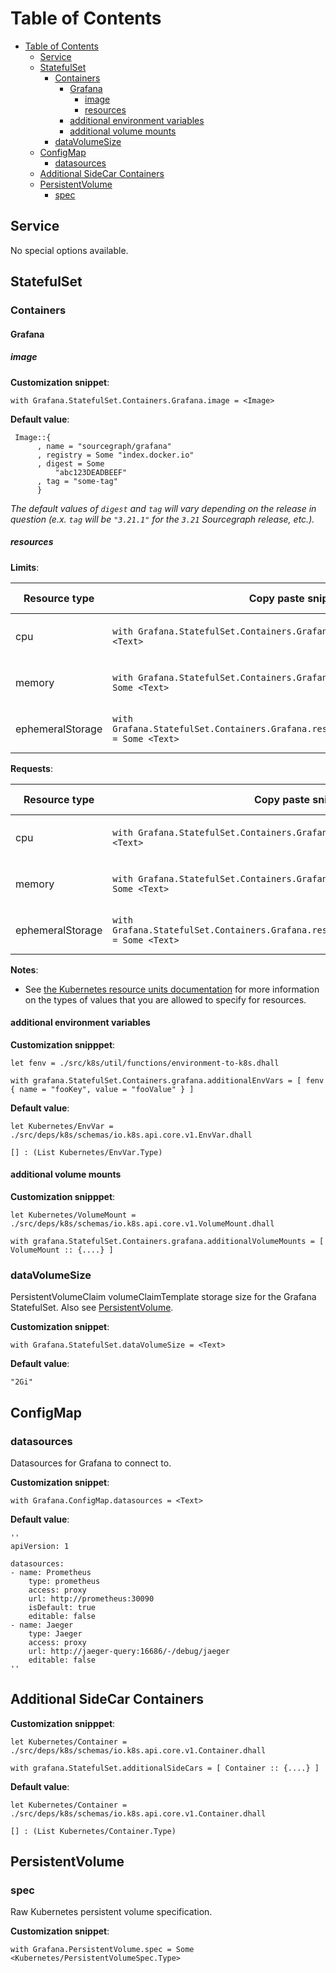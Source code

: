 # Table of Contents

- [Table of Contents](#table-of-contents)
  - [Service](#service)
  - [StatefulSet](#statefulset)
    - [Containers](#containers)
      - [Grafana](#grafana)
        - [image](#image)
        - [resources](#resources)
      - [additional environment variables](#additional-environment-variables)
      - [additional volume mounts](#additional-volume-mounts)
    - [dataVolumeSize](#datavolumesize)
  - [ConfigMap](#configmap)
    - [datasources](#datasources)
  - [Additional SideCar Containers](#additional-sidecar-containers)
  - [PersistentVolume](#persistentvolume)
    - [spec](#spec)

## Service

No special options available.

## StatefulSet

### Containers

#### Grafana

##### image

**Customization snippet**:

```dhall
with Grafana.StatefulSet.Containers.Grafana.image = <Image>
```

**Default value**:

```dhall
 Image::{
      , name = "sourcegraph/grafana"
      , registry = Some "index.docker.io"
      , digest = Some
          "abc123DEADBEEF"
      , tag = "some-tag"
      }
```

_The default values of `digest` and `tag` will vary depending on the release in question (e.x. `tag` will be `"3.21.1"` for the `3.21` Sourcegraph release, etc.)._

<!-- TODO: Should we even be documenting this, or should we just direct people to the global options? -->

##### resources

**Limits**:

| Resource type    | Copy paste snippet                                                                            | Example values               |
| ---------------- | --------------------------------------------------------------------------------------------- | ---------------------------- |
| cpu              | `with Grafana.StatefulSet.Containers.Grafana.resources.limits.cpu = Some <Text>`              | `Some "100m"` / `None Text`  |
| memory           | `with Grafana.StatefulSet.Containers.Grafana.resources.limits.memory = Some <Text>`           | `Some "512Mi"` / `None Text` |
| ephemeralStorage | `with Grafana.StatefulSet.Containers.Grafana.resources.limits.ephemeralStorage = Some <Text>` | `Some "500Gi"` / `None Text` |

**Requests**:

| Resource type    | Copy paste snippet                                                                              | Example values               |
| ---------------- | ----------------------------------------------------------------------------------------------- | ---------------------------- |
| cpu              | `with Grafana.StatefulSet.Containers.Grafana.resources.requests.cpu = Some <Text>`              | `Some "100m"` / `None Text`  |
| memory           | `with Grafana.StatefulSet.Containers.Grafana.resources.requests.memory = Some <Text>`           | `Some "512Mi"` / `None Text` |
| ephemeralStorage | `with Grafana.StatefulSet.Containers.Grafana.resources.requests.ephemeralStorage = Some <Text>` | `Some "500Gi"` / `None Text` |

**Notes**:

- See [the Kubernetes resource units documentation](https://kubernetes.io/docs/concepts/configuration/manage-resources-containers/#resource-units-in-kubernetes) for more information on the types of values that you are allowed to specify for resources.

#### additional environment variables

**Customization snipppet**:

```
let fenv = ./src/k8s/util/functions/environment-to-k8s.dhall

with grafana.StatefulSet.Containers.grafana.additionalEnvVars = [ fenv { name = "fooKey", value = "fooValue" } ]
```

**Default value**:

```dhall
let Kubernetes/EnvVar = ./src/deps/k8s/schemas/io.k8s.api.core.v1.EnvVar.dhall

[] : (List Kubernetes/EnvVar.Type)
```

#### additional volume mounts

**Customization snipppet**:

```
let Kubernetes/VolumeMount = ./src/deps/k8s/schemas/io.k8s.api.core.v1.VolumeMount.dhall

with grafana.StatefulSet.Containers.grafana.additionalVolumeMounts = [ VolumeMount :: {....} ]
```

### dataVolumeSize

PersistentVolumeClaim volumeClaimTemplate storage size for the Grafana StatefulSet. Also see [PersistentVolume](#persistentvolume).

**Customization snippet**:

```dhall
with Grafana.StatefulSet.dataVolumeSize = <Text>
```

**Default value**:

```dhall
"2Gi"
```

## ConfigMap

### datasources

Datasources for Grafana to connect to.

**Customization snippet**:

```dhall
with Grafana.ConfigMap.datasources = <Text>
```

**Default value**:

```dhall
''
apiVersion: 1

datasources:
- name: Prometheus
    type: prometheus
    access: proxy
    url: http://prometheus:30090
    isDefault: true
    editable: false
- name: Jaeger
    type: Jaeger
    access: proxy
    url: http://jaeger-query:16686/-/debug/jaeger
    editable: false
''
```

## Additional SideCar Containers

**Customization snipppet**:

```
let Kubernetes/Container = ./src/deps/k8s/schemas/io.k8s.api.core.v1.Container.dhall

with grafana.StatefulSet.additionalSideCars = [ Container :: {....} ]
```

**Default value**:

```dhall
let Kubernetes/Container = ./src/deps/k8s/schemas/io.k8s.api.core.v1.Container.dhall

[] : (List Kubernetes/Container.Type)
```

## PersistentVolume

### spec

Raw Kubernetes persistent volume specification.

**Customization snippet**:

```dhall
with Grafana.PersistentVolume.spec = Some <Kubernetes/PersistentVolumeSpec.Type>
```
